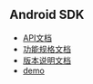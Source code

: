 ## Android SDK
 * [API文档](api.md)
 * [功能规格文档](features.md)
 * [版本说明文档](version.md)
 * [demo](demo.md)
